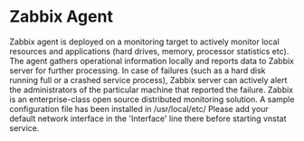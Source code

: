 # Zabbix Agent

Zabbix agent is deployed on a monitoring target to actively monitor local resources and applications
(hard drives, memory, processor statistics etc). The agent gathers operational information locally
and reports data to Zabbix server for further processing. In case of failures (such as a hard disk running
full or a crashed service process), Zabbix server can actively alert the administrators of the particular
machine that reported the failure. Zabbix is an enterprise-class open source distributed monitoring solution.
A sample configuration file has been installed in /usr/local/etc/
Please add your default network interface in the 'Interface' line there
before starting vnstat service.
